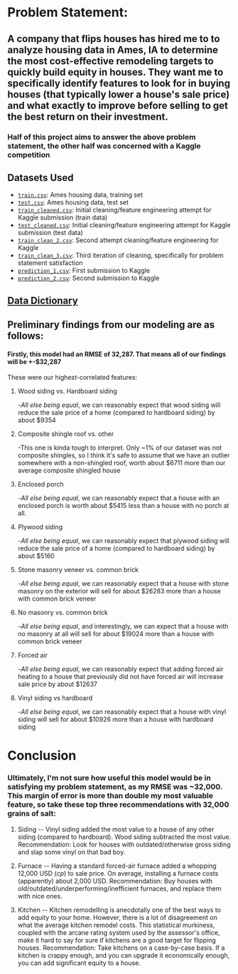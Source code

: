 # Problem Statement:

## A company that flips houses has hired me to to analyze housing data in Ames, IA to determine the most cost-effective remodeling targets to quickly build equity in houses. They want me to specifically identify features to look for in buying houses (that typically lower a house's sale price) and what exactly to improve before selling to get the best return on their investment.

### Half of this project aims to answer the above problem statement, the other half was concerned with a Kaggle competition


## Datasets Used

* [`train.csv`](./datasets/train.csv): Ames housing data, training set
* [`test.csv`](./datasets/test.csv): Ames housing data, test set
* [`train_cleaned.csv`](./datasets/train_cleaned.csv): Initial cleaning/feature engineering attempt for Kaggle submission (train data)
* [`test_cleaned.csv`](./datasets/test_cleaned.csv): Initial cleaning/feature engineering attempt for Kaggle submission (test data)
* [`train_clean_2.csv`](./datasets/train_clean_2.csv): Second attempt cleaning/feature engineering for Kaggle
* [`train_clean_3.csv`](./datasets/train_clean_3.csv): Third iteration of cleaning, specifically for problem statement satisfaction
* [`prediction_1.csv`](./datasets/prediction_1.csv): First submission to Kaggle
* [`prediction_2.csv`](./datasets/prediction_2.csv): Second submission to Kaggle


## [Data Dictionary](http://jse.amstat.org/v19n3/decock/DataDocumentation.txt)


## Preliminary findings from our modeling are as follows:

#### Firstly, this model had an RMSE of 32,287. That means all of our findings will be +-$32,287

These were our highest-correlated features:

1. Wood siding vs. Hardboard siding

    -*All else being equal*, we can reasonably expect that wood siding will reduce the sale price of a home (compared to hardboard siding) by about \$9354
    
2. Composite shingle roof vs. other

    -This one is kinda tough to interpret. Only ~1\% of our dataset was not composite shingles, so I think it's safe to assume that we have an outlier somewhere with a non-shingled roof, worth about $6711 more than our average composite shingled house
    
3. Enclosed porch

    -*All else being equal*, we can reasonably expect that a house with an enclosed porch is worth about $5415 less than a house with no porch at all.
    
4. Plywood siding

    -*All else being equal*, we can reasonably expect that plywood siding will reduce the sale price of a home (compared to hardboard siding) by about \$5160
    
5. Stone masonry veneer vs. common brick
    
    -*All else being equal*, we can reasonably expect that a house with stone masonry on the exterior will sell for about $26283 more than a house with common brick veneer
    
6. No masonry vs. common brick

    -*All else being equal*, and interestingly, we can expect that a house with no masonry at all will sell for about $19024 more than a house with common brick veneer
    
7. Forced air

    -*All else being equal*, we can reasonably expect that adding forced air heating to a house that previously did not have forced air will increase sale price by about \$12637
    
8. Vinyl siding vs hardboard

    -*All else being equal*, we can reasonably expect that a house with vinyl siding will sell for about $10926 more than a house with hardboard siding
 

# Conclusion

### Ultimately, I'm not sure how useful this model would be in satisfying my problem statement, as my RMSE was ~32,000. This margin of error is more than double my most valuable feature, so take these top three recommendations with 32,000 grains of salt:

   1. Siding -- Vinyl siding added the most value to a house of any other siding (compared to hardboard). Wood siding subtracted the most value. Recommendation: Look for houses with outdated/otherwise gross siding and slap some vinyl on that bad boy.
    
    
   2. Furnace -- Having a standard forced-air furnace added a whopping 12,000 USD (*cp*) to sale price. On average, installing a furnace costs (apparently) about 2,000 USD. Recommendation: Buy houses with old/outdated/underperforming/inefficient furnaces, and replace them with nice ones.
   
   
   3. Kitchen -- Kitchen remodelling is anecdotally one of the best ways to add equity to your home. However, there is a lot of disagreement on what the average kitchen remodel costs. This statistical murkiness, coupled with the arcane rating system used by the assessor's office, make it hard to say for sure if kitchens are a good target for flipping houses. Recommendation: Take kitchens on a case-by-case basis. If a kitchen is crappy enough, and you can upgrade it economically enough, you can add significant equity to a house.
